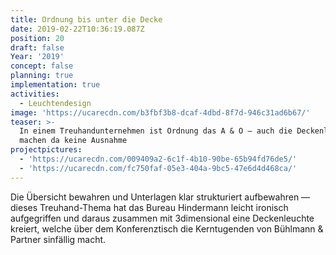 ```yaml
---
title: Ordnung bis unter die Decke
date: 2019-02-22T10:36:19.087Z
position: 20
draft: false
Year: '2019'
concept: false
planning: true
implementation: true
activities:
  - Leuchtendesign
image: 'https://ucarecdn.com/b3fbf3b8-dcaf-4dbd-8f7d-946c31ad6b67/'
teaser: >-
  In einem Treuhandunternehmen ist Ordnung das A & O — auch die Deckenleuchten
  machen da keine Ausnahme
projectpictures:
  - 'https://ucarecdn.com/009409a2-6c1f-4b10-90be-65b94fd76de5/'
  - 'https://ucarecdn.com/fc750faf-05e3-404a-9bc5-47e6d4d468ca/'
---
```

Die Übersicht bewahren und Unterlagen klar strukturiert aufbewahren — dieses Treuhand-Thema hat das Bureau Hindermann leicht ironisch aufgegriffen und daraus zusammen mit 3dimensional eine Deckenleuchte kreiert, welche über dem Konferenztisch die Kerntugenden von Bühlmann & Partner sinfällig macht.
